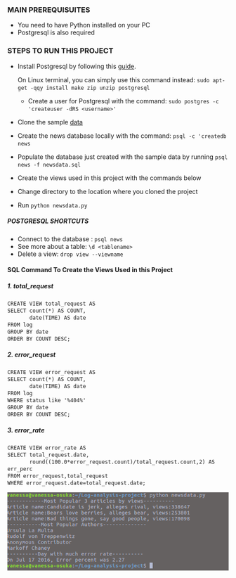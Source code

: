 ### MAIN PREREQUISUITES
* You need to have Python installed on your PC
* Postgresql is also required

### STEPS TO RUN THIS PROJECT
* Install Postgresql by following this [guide](https://www.postgresql.org/docs/9.2/static/installation.html).

  On Linux terminal, you can simply use this command instead: ```sudo apt-get -qqy install make zip unzip postgresql```
  * Create a user for Postgresql with the command: ```sudo postgres -c 'createuser -dRS <username>'```
* Clone the sample [data](https://github.com/udacity/fullstack-nanodegree-vm)
* Create the news database locally with the command: ```psql -c 'createdb news ```
* Populate the database just created with the sample data by running ```psql news -f newsdata.sql```
* Create the views used in this project with the commands below
* Change directory to the location where you cloned the project
* Run ```python newsdata.py```
  
##### POSTGRESQL SHORTCUTS
* Connect to the database : ```psql news```
* See more about a table: ```\d <tablename>```
* Delete a view: ```drop view --viewname```

#### SQL Command To Create the Views Used in this Project

##### 1. total_request

```
CREATE VIEW total_request AS
SELECT count(*) AS COUNT,
       date(TIME) AS date
FROM log
GROUP BY date
ORDER BY COUNT DESC; 
```

##### 2. error_request
```
CREATE VIEW error_request AS
SELECT count(*) AS COUNT,
       date(TIME) AS date
FROM log
WHERE status like '%404%'
GROUP BY date
ORDER BY COUNT DESC;
```
##### 3. error_rate
```
CREATE VIEW error_rate AS
SELECT total_request.date,
       round((100.0*error_request.count)/total_request.count,2) AS err_perc
FROM error_request,total_request
WHERE error_request.date=total_request.date;
```
![alt text](https://github.com/Ijebusoma/data-analysis/blob/master/logresult.png)
